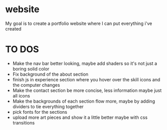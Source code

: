 website
=======
My goal is to create a portfolio website where I can put everything i've created

TO DOS
=======

- Make the nav bar better looking, maybe add shaders so it's not just a boring solid color
- Fix background of the about section
- finish js in experience section where you hover over the skill icons and the computer changes
- Make the contact section be more concise, less information maybe just all icons
- Make the backgrounds of each section flow more, maybe by adding dividers to tie everything together
- pick fonts for the sections
- upload more art pieces and show it a little better maybe with css transitions
